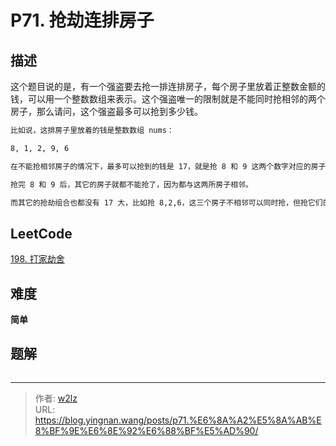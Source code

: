 # P71. 抢劫连排房子


<!--more-->

## 描述

这个题目说的是，有一个强盗要去抢一排连排房子，每个房子里放着正整数金额的钱，可以用一个整数数组来表示。这个强盗唯一的限制就是不能同时抢相邻的两个房子，那么请问，这个强盗最多可以抢到多少钱。

```markdown
比如说，这排房子里放着的钱是整数数组 nums：

8, 1, 2, 9, 6

在不能抢相邻房子的情况下，最多可以抢到的钱是 17，就是抢 8 和 9 这两个数字对应的房子。

抢完 8 和 9 后，其它的房子就都不能抢了，因为都与这两所房子相邻。

而其它的抢劫组合也都没有 17 大，比如抢 8,2,6，这三个房子不相邻可以同时抢，但抢它们的话能抢到的钱只有 16，没有 17 大。
```

## LeetCode

[198. 打家劫舍](https://leetcode.cn/problems/house-robber/description/)

## 难度

**简单**

## 题解

```java

```


---

> 作者: [w2lz](https://github.com/w2lz)  
> URL: https://blog.yingnan.wang/posts/p71.%E6%8A%A2%E5%8A%AB%E8%BF%9E%E6%8E%92%E6%88%BF%E5%AD%90/  

